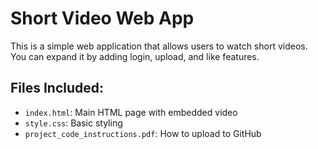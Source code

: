 
# Short Video Web App

This is a simple web application that allows users to watch short videos.
You can expand it by adding login, upload, and like features.

## Files Included:
- `index.html`: Main HTML page with embedded video
- `style.css`: Basic styling
- `project_code_instructions.pdf`: How to upload to GitHub
